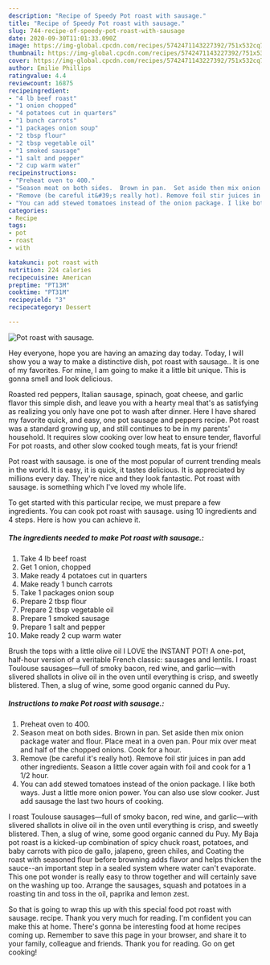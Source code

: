 ```yaml
---
description: "Recipe of Speedy Pot roast with sausage."
title: "Recipe of Speedy Pot roast with sausage."
slug: 744-recipe-of-speedy-pot-roast-with-sausage
date: 2020-09-30T11:01:33.090Z
image: https://img-global.cpcdn.com/recipes/5742471143227392/751x532cq70/pot-roast-with-sausage-recipe-main-photo.jpg
thumbnail: https://img-global.cpcdn.com/recipes/5742471143227392/751x532cq70/pot-roast-with-sausage-recipe-main-photo.jpg
cover: https://img-global.cpcdn.com/recipes/5742471143227392/751x532cq70/pot-roast-with-sausage-recipe-main-photo.jpg
author: Emilie Phillips
ratingvalue: 4.4
reviewcount: 16875
recipeingredient:
- "4 lb beef roast"
- "1 onion chopped"
- "4 potatoes cut in quarters"
- "1 bunch carrots"
- "1 packages onion soup"
- "2 tbsp flour"
- "2 tbsp vegetable oil"
- "1 smoked sausage"
- "1 salt and pepper"
- "2 cup warm water"
recipeinstructions:
- "Preheat oven to 400."
- "Season meat on both sides.  Brown in pan.  Set aside then mix onion package water and flour. Place meat in a oven pan. Pour mix over meat and half of the chopped onions.  Cook for a hour."
- "Remove (be careful it&#39;s really hot). Remove foil stir juices in pan add other ingredients. Season a little cover again with foil and cook for a 1 1/2 hour."
- "You can add stewed tomatoes instead of the onion package. I like both ways. Just a little more onion power. You can also use slow cooker.  Just add sausage the last two hours of cooking."
categories:
- Recipe
tags:
- pot
- roast
- with

katakunci: pot roast with 
nutrition: 224 calories
recipecuisine: American
preptime: "PT13M"
cooktime: "PT31M"
recipeyield: "3"
recipecategory: Dessert

---
```



![Pot roast with sausage.](https://img-global.cpcdn.com/recipes/5742471143227392/751x532cq70/pot-roast-with-sausage-recipe-main-photo.jpg)

Hey everyone, hope you are having an amazing day today. Today, I will show you a way to make a distinctive dish, pot roast with sausage.. It is one of my favorites. For mine, I am going to make it a little bit unique. This is gonna smell and look delicious.

Roasted red peppers, Italian sausage, spinach, goat cheese, and garlic flavor this simple dish, and leave you with a hearty meal that&#39;s as satisfying as realizing you only have one pot to wash after dinner. Here I have shared my favorite quick, and easy, one pot sausage and peppers recipe. Pot roast was a standard growing up, and still continues to be in my parents&#39; household. It requires slow cooking over low heat to ensure tender, flavorful For pot roasts, and other slow cooked tough meats, fat is your friend!

Pot roast with sausage. is one of the most popular of current trending meals in the world. It is easy, it is quick, it tastes delicious. It is appreciated by millions every day. They're nice and they look fantastic. Pot roast with sausage. is something which I've loved my whole life.


To get started with this particular recipe, we must prepare a few ingredients. You can cook pot roast with sausage. using 10 ingredients and 4 steps. Here is how you can achieve it.

<!--inarticleads1-->

##### The ingredients needed to make Pot roast with sausage.:

1. Take 4 lb beef roast
1. Get 1 onion, chopped
1. Make ready 4 potatoes cut in quarters
1. Make ready 1 bunch carrots
1. Take 1 packages onion soup
1. Prepare 2 tbsp flour
1. Prepare 2 tbsp vegetable oil
1. Prepare 1 smoked sausage
1. Prepare 1 salt and pepper
1. Make ready 2 cup warm water


Brush the tops with a little olive oil I LOVE the INSTANT POT! A one-pot, half-hour version of a veritable French classic: sausages and lentils. I roast Toulouse sausages—full of smoky bacon, red wine, and garlic—with slivered shallots in olive oil in the oven until everything is crisp, and sweetly blistered. Then, a slug of wine, some good organic canned du Puy. 

<!--inarticleads2-->

##### Instructions to make Pot roast with sausage.:

1. Preheat oven to 400.
1. Season meat on both sides.  Brown in pan.  Set aside then mix onion package water and flour. Place meat in a oven pan. Pour mix over meat and half of the chopped onions.  Cook for a hour.
1. Remove (be careful it&#39;s really hot). Remove foil stir juices in pan add other ingredients. Season a little cover again with foil and cook for a 1 1/2 hour.
1. You can add stewed tomatoes instead of the onion package. I like both ways. Just a little more onion power. You can also use slow cooker.  Just add sausage the last two hours of cooking.


I roast Toulouse sausages—full of smoky bacon, red wine, and garlic—with slivered shallots in olive oil in the oven until everything is crisp, and sweetly blistered. Then, a slug of wine, some good organic canned du Puy. My Baja pot roast is a kicked-up combination of spicy chuck roast, potatoes, and baby carrots with pico de gallo, jalapeno, green chiles, and Coating the roast with seasoned flour before browning adds flavor and helps thicken the sauce--an important step in a sealed system where water can&#39;t evaporate. This one pot wonder is really easy to throw together and will certainly save on the washing up too. Arrange the sausages, squash and potatoes in a roasting tin and toss in the oil, paprika and lemon zest. 

So that is going to wrap this up with this special food pot roast with sausage. recipe. Thank you very much for reading. I'm confident you can make this at home. There's gonna be interesting food at home recipes coming up. Remember to save this page in your browser, and share it to your family, colleague and friends. Thank you for reading. Go on get cooking!

